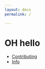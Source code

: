 ```yaml
---
layout: docs
permalink: /

---
```


# OH hello

- [Contributing]({{site.baseurl}}/contributing/)
- [Info]({{site.baseurl}}/Info2/)

